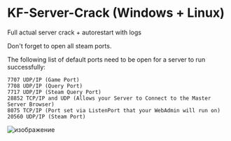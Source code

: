# KF-Server-Crack (Windows + Linux)
Full actual server crack + autorestart with logs

Don't forget to open all steam ports.

The following list of default ports need to be open for a server to run successfully:

    7707 UDP/IP (Game Port)
    7708 UDP/IP (Query Port)
    7717 UDP/IP (Steam Query Port)
    28852 TCP/IP and UDP (Allows your Server to Connect to the Master Server Browser)
    8075 TCP/IP (Port set via ListenPort that your WebAdmin will run on)
    20560 UDP/IP (Steam Port)


![изображение](https://github.com/user-attachments/assets/8b82206c-3152-4aaf-900a-2ccad06f15dd)
